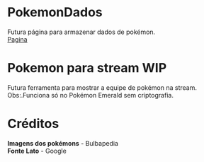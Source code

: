 # PokemonDados

Futura página para armazenar dados de pokémon.
<br>
[Pagina](https://igorfs10.github.io/PokemonSite/)

# Pokemon para stream WIP

Futura ferramenta para mostrar a equipe de pokémon na stream.
<br>
Obs:.Funciona só no Pokémon Emerald sem criptografia.

# Créditos

**Imagens dos pokémons** - Bulbapedia
<br>
**Fonte Lato** - Google